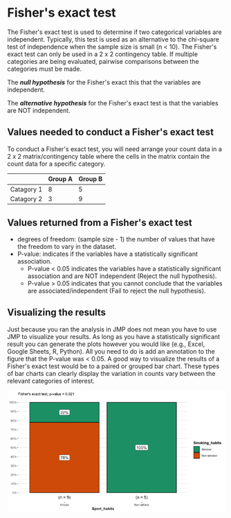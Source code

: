 # Fisher's exact test

The Fisher's exact test is used to determine if two categorical variables are independent.
Typically, this test is used as an alternative to the chi-square test of independence when the sample size is small (n < 10).
The Fisher's exact test can only be used in a 2 x 2 contingency table.
If multiple categories are being evaluated, pairwise comparisons between the categories must be made.

The ***null hypothesis*** for the Fisher's exact this that the variables are independent.

The ***alternative hypothesis*** for the Fisher's exact test is that the variables are NOT independent.

## Values needed to conduct a Fisher's exact test

To conduct a Fisher's exact test, you will need arrange your count data in a 2 x 2 matrix/contingency table where the cells in the matrix contain the count data for a specific category.

|            | Group A | Group B |
| ---------- | ------- | ------- |
| Catagory 1 | 8       | 5       |
| Catagory 2 | 3       | 9       |

## Values returned from a Fisher's exact test

- degrees of freedom: (sample size - 1) the number of values that have the freedom to vary in the dataset.
- P-value: indicates if the variables have a statistically significant association.
  - P-value < 0.05 indicates the variables have a statistically significant association and are NOT independent (Reject the null hypothesis).
  - P-value > 0.05 indicates that you cannot conclude that the variables are associated/independent (Fail to reject the null hypothesis).

## Visualizing the results

Just because you ran the analysis in JMP does not mean you have to use JMP to visualize your results. As long as you have a statistically significant result you can generate the plots however you would like (e.g., Excel, Google Sheets, R, Python).
All you need to do is add an annotation to the figure that the P-value was < 0.05.
A good way to visualize the results of a Fisher's exact test would be to a paired or grouped bar chart.
These types of bar charts can clearly display the variation in counts vary between the relevant categories of interest.

![](../pages/images/example_viz/fisher.png)
